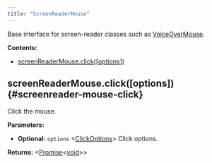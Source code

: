 ```yaml
---
title: "ScreenReaderMouse"
---
```


Base interface for screen-reader classes such as [VoiceOverMouse].

**Contents:**

- [screenReaderMouse.click([options])](./class-screenreader-mouse#screenreader-mouse-click)

## screenReaderMouse.click([options]) {#screenreader-mouse-click}

Click the mouse.

**Parameters:**

- **Optional:** `options` &#60;[ClickOptions]&#62; Click options.

**Returns:** &#60;[Promise]<[void]>&#62;

[clickoptions]: ./class-click-options "ClickOptions"
[voiceovermouse]: ./class-voiceover-mouse "VoiceOverMouse"
[promise]: https://developer.mozilla.org/en-US/docs/Web/JavaScript/Reference/Global_Objects/Promise "Promise"
[void]: https://developer.mozilla.org/en-US/docs/Web/JavaScript/Reference/Global_Objects/undefined "void"

